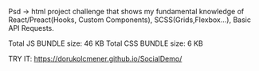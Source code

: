 Psd -> html project challenge that shows my fundamental knowledge of React/Preact(Hooks, Custom Components), SCSS(Grids,Flexbox...), Basic API Requests.

Total JS BUNDLE size: 46 KB
Total CSS BUNDLE size: 6 KB

TRY IT:
https://dorukolcmener.github.io/SocialDemo/

